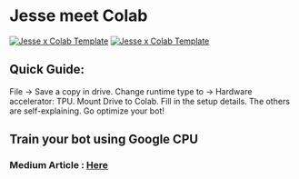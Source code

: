 # Jesse meet Colab
[![Jesse x Colab Template](https://colab.research.google.com/assets/colab-badge.svg)](https://gist.github.com/teehanming/a10776da1c6fd360c7c72064c8f8d3e2)
[![Jesse x Colab Template](https://colab.research.google.com/assets/colab-badge.svg)](https://gist.github.com/teehanming/8dde494b78d91b64f62bcd2c36b6c941)

## Quick Guide:
File -> Save a copy in drive.
Change runtime type to -> Hardware accelerator: TPU.
Mount Drive to Colab.
Fill in the setup details.
The others are self-explaining.
Go optimize your bot!

## Train your bot using Google CPU
### Medium Article : [Here](https://didi27.medium.com/optimize-jesse-trade-on-google-colab-af065885be98)
